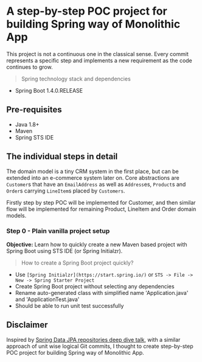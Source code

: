 # A step-by-step POC project for building Spring way of Monolithic App

This project is not a continuous one in the classical sense. Every commit represents a specific step and implements a new requirement as the code continues to grow.

> Spring technology stack and dependencies

- Spring Boot 1.4.0.RELEASE

## Pre-requisites

- Java 1.8+
- Maven
- Spring STS IDE

## The individual steps in detail

The domain model is a tiny CRM system in the first place, but can be extended into an e-commerce system later on. Core abstractions are `Customer`s that have an `EmailAddress` as well as `Address`es, `Product`s and `Order`s carrying `LineItem`s placed by `Customers`. 

Firstly step by step POC will be implemented for Customer, and then similar flow will be implemented for remaining Product, LineItem and Order domain models.

### Step 0 - Plain vanilla project setup

__Objective:__ Learn how to quickly create a new Maven based project with Spring Boot using STS IDE (or Spring Initialzr).

> How to create a Spring Boot project quickly?

- Use `[Spring Initialzr](https://start.spring.io/)` or `STS -> File -> New -> Spring Starter Project`
- Create Spring Boot project without selecting any dependencies
- Rename auto-generated class with simplified name 'Application.java' and 'ApplicationTest.java'
- Should be able to run unit test successfully



## Disclaimer

Inspired by [Spring Data JPA repositories deep dive talk](https://github.com/olivergierke/repositories-deepdive), with a similar approach of unit wise logical Git commits, I thought to create step-by-step POC project for building Spring way of Monolithic App.